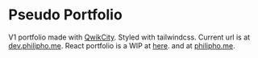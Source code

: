 # Pseudo Portfolio
V1 portfolio made with [QwikCity](https://qwik.builder.io/qwikcity/overview/). Styled with tailwindcss. Current url is at [dev.philipho.me](https://dev.philipho.me/).
React portfolio is a WIP at [here](https://github.com/Pho86/pho_portfolio). and at [philipho.me](https://philipho.me/).
